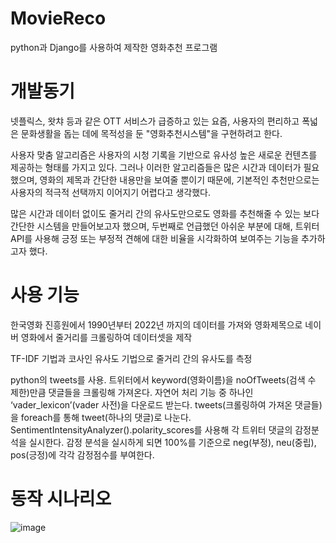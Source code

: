 # MovieReco

python과 Django를 사용하여 제작한 영화추천 프로그램



# 개발동기
넷플릭스, 왓챠 등과 같은 OTT 서비스가 급증하고 있는 요즘, 사용자의 편리하고 폭넓은 문화생활을 돕는 데에 목적성을 둔 "영화추천시스템"을 구현하려고 한다.

사용자 맞춤 알고리즘은 사용자의 시청 기록을 기반으로 유사성 높은 새로운 컨텐츠를 제공하는 형태를 가지고 있다. 그러나 이러한 알고리즘들은 많은 시간과 데이터가 필요했으며, 영화의 제목과 간단한 내용만을 보여줄 뿐이기 때문에, 기본적인 추천만으로는 사용자의 적극적 선택까지 이어지기 어렵다고 생각했다. 

많은 시간과 데이터 없이도 줄거리 간의 유사도만으로도 영화를 추천해줄 수 있는 보다 간단한 시스템을 만들어보고자 했으며, 두번째로 언급했던 아쉬운 부분에 대해, 트위터 API를 사용해 긍정 또는 부정적 견해에 대한 비율을 시각화하여 보여주는 기능을 추가하고자 했다.

# 사용 기능
한국영화 진흥원에서 1990년부터 2022년 까지의 데이터를 가져와 영화제목으로 네이버 영화에서 
줄거리를 크롤링하여 데이터셋을 제작

TF-IDF 기법과 코사인 유사도 기법으로 줄거리 간의 유사도를 측정

python의 tweets를 사용.
트위터에서 keyword(영화이름)을 noOfTweets(검색 수 제한)만큼 댓글들을 크롤링해 가져온다.
자연어 처리 기능 중 하나인 ‘vader_lexicon’(vader 사전)을 다운로드 받는다.
tweets(크롤링하여 가져온 댓글들)을 foreach를 통해 tweet(하나의 댓글)로 나눈다.
SentimentIntensityAnalyzer().polarity_scores를 사용해 각 트위터 댓글의 감정분석을 실시한다.
감정 분석을 실시하게 되면 100%를 기준으로 neg(부정), neu(중립), pos(긍정)에 각각 감정점수를 부여한다. 




# 동작 시나리오
![image](https://github.com/Park-HyoungJoon/MovieReco/assets/83392856/8e50b897-f2f5-43e8-a536-cf894961ca5d)


